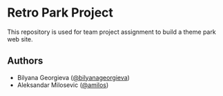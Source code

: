 # Retro Park Project
This repository is used for team project assignment to build a theme park web site.

## Authors
- Bilyana Georgieva ([@bilyanageorgieva](https://github.com/bilyanageorgieva))
- Aleksandar Milosevic ([@amilos](https://github.com/amilos))
